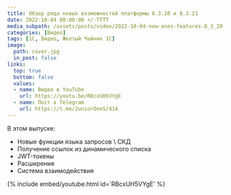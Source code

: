 ```yaml
---
title: Обзор ряда новых возможностей платформы 8.3.20 и 8.3.21
date: 2022-10-04 00:00:00 +/-TTTT
media_subpath: /assets/posts/video/2022-10-04-new-ones-features-8_3_20-21/
categories: [Видео]
tags: [1С, Видео, Желтый Чайник 1С]
image:
  path: cover.jpg
  in_post: false
links:
  top: true
  bottom: false
  values:
  - name: Видео в YouTube
    url: https://youtu.be/RBcxUH5VYgE
  - name: Пост в Telegram
    url: https://t.me/JuniorOneS/414
---
```


В этом выпуске:
- Новые функции языка запросов \ СКД
- Получение ссылок из динамического списка
- JWT-токены
- Расширения
- Система взаимодействия

{% include embed/youtube.html id='RBcxUH5VYgE' %}